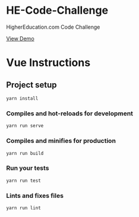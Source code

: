 # HE-Code-Challenge
HigherEducation.com Code Challenge

[View Demo](https://quizzical-lumiere-4c0a12.netlify.com/)


# Vue Instructions

## Project setup
```
yarn install
```

### Compiles and hot-reloads for development
```
yarn run serve
```

### Compiles and minifies for production
```
yarn run build
```

### Run your tests
```
yarn run test
```

### Lints and fixes files
```
yarn run lint
```